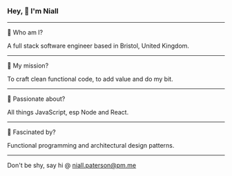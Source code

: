 ### Hey, 👋 I'm Niall

---

🥞 Who am I?

A full stack software engineer based in Bristol, United Kingdom. 

---

🚀 My mission? 

To craft clean functional code, to add value and do my bit.

---

🥰 Passionate about?

All things JavaScript, esp Node and React.

---

🤯 Fascinated by?

Functional programming and architectural design patterns.

---

Don't be shy, say hi @ <niall.paterson@pm.me>

